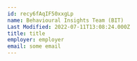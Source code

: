 ```yaml
---
id: recy6fAqIF50xxgLp
name: Behavioural Insights Team (BIT)
Last Modified: 2022-07-11T13:08:24.000Z
title: title
employer: employer
email: some email
---
```

